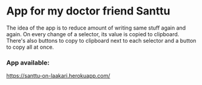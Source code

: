 # App for my doctor friend Santtu

The idea of the app is to reduce amount of writing same stuff again and again. On every change of a selector, its value is copied to clipboard. There's also buttons to copy to clipboard next to each selector and a button to copy all at once.

### App available:    
https://santtu-on-laakari.herokuapp.com/

